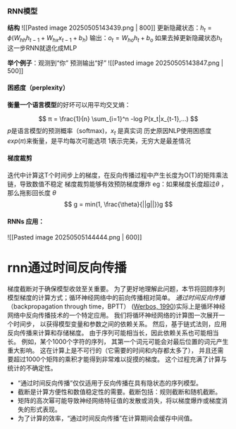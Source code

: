 ### RNN模型
**结构**
![[Pasted image 20250505143439.png | 800]]
更新隐藏状态：$h_t=\phi(W_{hh}h_{t-1} + W_{hx}x_{t-1} + b_h)$
输出：$o_t =W_{ho}h_t+b_o$
	如果去掉更新隐藏状态$h_t$ 这一步RNN就退化成MLP
 
**举个例子**：观测到“你” 预测输出“好”
![[Pasted image 20250505143847.png | 500]]
#### 困惑度（perplexity）
**衡量一个语言模型**的好坏可以用平均交叉熵：

$$
π = \frac{1}{n} \sum_{i=1}^n -log P(x_t|x_{t-1},...)
$$
$p$是语言模型的预测概率（softmax)，$x_t$ 是真实词
历史原因NLP使用困惑度$exp(π)$来衡量，是平均每次可能选项
	1表示完美，无穷大是最差情况

#### 梯度裁剪

迭代中计算这T个时间步上的梯度，在反向传播过程中产生长度为O(T)的矩阵乘法链，导致数值不稳定
梯度裁剪能够有效预防梯度爆炸
	eg：如果梯度长度超过$\theta$ ，那么拖影回长度 $\theta$ 
$$
g = min(1, \frac{\theta}{||g||})g
$$
 
#### RNNs 应用：
![[Pasted image 20250505144444.png | 600]]

# rnn通过时间反向传播
梯度截断对于确保模型收敛至关重要。 为了更好地理解此问题，本节将回顾序列模型梯度的计算方式；循环神经网络中的前向传播相对简单。 _通过时间反向传播_（backpropagation through time，BPTT） ([Werbos, 1990](https://zh-v2.d2l.ai/chapter_references/zreferences.html#id182 "Werbos, P. J. (1990). Backpropagation through time: what it does and how to do it. Proceedings of the IEEE, 78(10), 1550–1560."))实际上是循环神经网络中反向传播技术的一个特定应用。
我们将循环神经网络的计算图一次展开一个时间步， 以获得模型变量和参数之间的依赖关系。 然后，基于链式法则，应用反向传播来计算和存储梯度。 由于序列可能相当长，因此依赖关系也可能相当长。 例如，某个1000个字符的序列， 其第一个词元可能会对最后位置的词元产生重大影响。 这在计算上是不可行的（它需要的时间和内存都太多了）， 并且还需要超过1000个矩阵的乘积才能得到非常难以捉摸的梯度。 这个过程充满了计算与统计的不确定性。

- “通过时间反向传播”仅仅适用于反向传播在具有隐状态的序列模型。
- 截断是计算方便性和数值稳定性的需要。截断包括：规则截断和随机截断。
- 矩阵的高次幂可能导致神经网络特征值的发散或消失，将以梯度爆炸或梯度消失的形式表现。
- 为了计算的效率，“通过时间反向传播”在计算期间会缓存中间值。